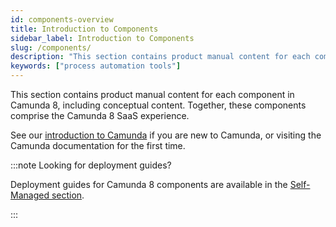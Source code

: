 ```yaml
---
id: components-overview
title: Introduction to Components
sidebar_label: Introduction to Components
slug: /components/
description: "This section contains product manual content for each component in Camunda 8, including conceptual content."
keywords: ["process automation tools"]
---
```


This section contains product manual content for each component in Camunda 8, including conceptual content. Together, these components comprise the Camunda 8 SaaS experience.

See our [introduction to Camunda](/guides/introduction-to-camunda-8.md) if you are new to Camunda, or visiting the Camunda documentation for the first time.

:::note Looking for deployment guides?

Deployment guides for Camunda 8 components are available in the [Self-Managed section](/self-managed/about-self-managed.md).

:::
